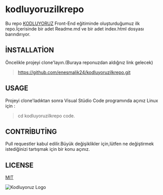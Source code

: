 # kodluyoruzilkrepo
Bu repo [KODLUYORUZ](https://www.kodluyoruz.org/) Front-End eğitiminde oluşturduğumuz ilk repo.İçerisinde bir adet Readme.md ve bir adet index.html dosyası barındırıyor.
## İNSTALLATİON
Öncelikle projeyi clone'layın.(Buraya reponuzdan aldığnız link gelecek)
>https://github.com/enesmalik24/kodluyoruzilkrepo.git
 ## USAGE
 Projeyi clone'ladıktan sonra Visual Stüdio Code programında açınız
 Linux için :
 > cd kodluyoruzilkrepo
   code.
## CONTRİBUTİNG
Pull requestler kabul edilir.Büyük değişiklikler için,lütfen ne değiştirmek istediğinizi tartışmak için bir konu açınız.
## LICENSE
[MIT](https://choosealicense.com/licenses/mit/)

![Kodluyoruz Logo](https://medium.com/@kodluyoruz)
